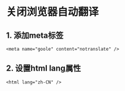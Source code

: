 # 关闭浏览器自动翻译

## 1. 添加meta标签

    <meta name="goole" content="notranslate" />

## 2. 设置html lang属性

    <html lang="zh-CN" />